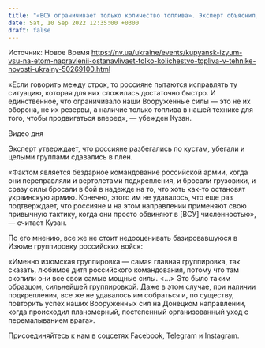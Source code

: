 ```yaml
---
title: "«ВСУ ограничивает только количество топлива». Эксперт объяснил, что происходит с «любимым ребенком командование РФ» — изюмской группировкой"
date: Sat, 10 Sep 2022 12:35:00 +0300
draft: false
---
```

Источник: Новое Время https://nv.ua/ukraine/events/kupyansk-izyum-vsu-na-etom-napravlenii-ostanavlivaet-tolko-kolichestvo-topliva-v-tehnike-novosti-ukrainy-50269100.html


«Если говорить между строк, то россияне пытаются исправлять ту ситуацию, которая для них сложилась достаточно быстро. И единственное, что ограничивало наши Вооруженные силы — это не их оборона, не их резервы, а наличие только топлива в нашей технике для того, чтобы продвигаться вперед», — убежден Кузан.

 Видео дня   

Эксперт утверждает, что россияне разбегались по кустам, убегали и целыми группами сдавались в плен.

«Фактом является бездарное командование российской армии, когда они переправляли и вертолетами подкрепления, и бросали грузовики, и сразу силы бросали в бой в надежде на то, что хоть как-то остановят украинскую армию. Конечно, этого им не удавалось, что еще раз подтверждает, что россияне и на этом направлении применяют свою привычную тактику, когда они просто обвиняют в [ВСУ] численностью», — считает Кузан.

По его мнению, все же не стоит недооценивать базировавшуюся в Изюме группировку российских войск:

«Именно изюмская группировка — самая главная группировка, так сказать, любимое дитя российского командования, потому что там скопили они все свои самые мощные силы. <...> Это было таким образцом, сильнейшей группировкой. Даже в этом случае, при наличии подкрепления, все же не удавалось им собраться и, по существу, повторить успех наших Вооруженных сил на Донецком направлении, когда происходил планомерный, постепенный организованный уход с перемалыванием врага».

Присоединяйтесь к нам в соцсетях Facebook, Telegram и Instagram.

